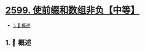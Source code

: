 # [2599. 使前缀和数组非负【中等】](https://github.com/tnotesjs/TNotes.leetcode/tree/main/notes/2599.%20%E4%BD%BF%E5%89%8D%E7%BC%80%E5%92%8C%E6%95%B0%E7%BB%84%E9%9D%9E%E8%B4%9F%E3%80%90%E4%B8%AD%E7%AD%89%E3%80%91)

<!-- region:toc -->

- [1. 📝 概述](#1--概述)

<!-- endregion:toc -->

## 1. 📝 概述
